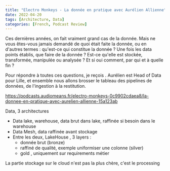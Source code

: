 ```yaml
---
title: "Electro Monkeys - La donnée en pratique avec Aurélien Allienne"
date: 2022-04-20
tags: [Architecture, Data]
categories: [French, Podcast Review]
---
```


Ces dernières années, on fait vraiment grand cas de la donnée. Mais ne vous êtes-vous jamais demandé de quoi était faite la donnée, ou en d'autres termes : qu'est-ce qui constitue la donnée ? Une fois les data points établis, que faire de la donnée ? Est-ce qu'elle est stockée, transformée, manipulée ou analysée ? Et si oui comment, par qui et à quelle fin ?

Pour répondre à toutes ces questions, je reçois . Aurélien est Head of Data pour  Lille, et ensemble nous allons brosser le tableau des pipelines de données, de l'ingestion à la restitution.

https://podcasts.audiomeans.fr/electro-monkeys-0c9902cdaea8/la-donnee-en-pratique-avec-aurelien-allienne-15a123ab


Data, 3 architectures
- Data lake, warehouse, data brut dans lake, raffinée si besoin dans le warehouse
- Data Mesh, data raffinée avant stockage
- Entre les deux, LakeHouse , 3 layers :
    - donnée brut (bronze)
    - raffiné de qualité, exemple uniformiser une colonne (silver)
    - gold , uniquement sur requirements métier

La partie stockage sur le cloud n'est pas la plus chère, c'est le processing
